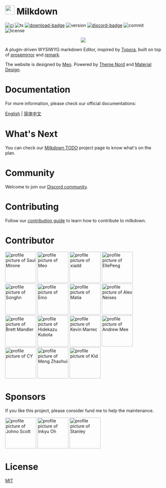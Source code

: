 # <img src="https://raw.githubusercontent.com/Saul-Mirone/milkdown/648e593619e870cc7ddc794bb8768cdf06b0b279/gh-pages/public/milkdown-mini.svg" height="30px" /> Milkdown

[![ci][ci-badge]][ci-link]
![ts][ts-badge]
[![download-badge]][download-link]
![version][version-badge]
[![discord-badge]][discord-link]
![commit][commit-badge]
![license][license-badge]

<div align="center">
    <img src="https://raw.githubusercontent.com/Saul-Mirone/milkdown/648e593619e870cc7ddc794bb8768cdf06b0b279/gh-pages/public/milkdown-homepage.svg" />
</div>

A plugin-driven WYSIWYG markdown Editor, inspired by [Typora](https://typora.io/), built on top of [prosemirror](https://prosemirror.net/) and [remark](https://github.com/remarkjs/remark).

The website is designed by [Meo](https://www.meo.cool/). Powered by [Theme Nord](https://www.nordtheme.com/) and [Material Design](https://material.io/design).

# Documentation

For more information, please check our official documentations:

[English](https://saul-mirone.github.io/milkdown/) | [简体中文](https://saul-mirone.github.io/milkdown/#/zh-hans)

# What's Next

You can check our [Milkdown TODO](https://github.com/users/Saul-Mirone/projects/4/views/5) project page to know what's on the plan.

# Community

Welcome to join our [Discord community][discord-link].

# Contributing

Follow our [contribution guide](https://github.com/Saul-Mirone/milkdown/blob/main/CONTRIBUTING.md) to learn how to contribute to milkdown.

# Contributor

<a title="Saul Mirone" href="https://github.com/Saul-Mirone"><img src="https://avatars.githubusercontent.com/u/10047788?v=4" width="100" alt="profile picture of Saul Mirone"></a>
<a title="Meo" href="https://github.com/Saul-Meo"><img src="https://avatars.githubusercontent.com/u/14139395?v=4" width="100" alt="profile picture of Meo"></a>
<a title="xia" href="https://github.com/xiadd"><img src="https://avatars.githubusercontent.com/u/8351437?v=4" width="100" alt="profile picture of xiadd"></a>
<a title="EllePeng" href="https://github.com/Ele-Peng"><img src="https://avatars.githubusercontent.com/u/18499385?v=4" width="100" alt="profile picture of EllePeng"></a>
<a title="Songhn" href="https://github.com/songhn233"><img src="https://avatars.githubusercontent.com/u/47357585?v=4" width="100" alt="profile picture of Songhn"></a>
<a title="Emo" href="https://github.com/yobome"><img src="https://avatars.githubusercontent.com/u/26548120?v=4" width="100" alt="profile picture of Emo"></a>
<a title="Matia" href="https://github.com/mattcroat"><img src="https://avatars.githubusercontent.com/u/38083522?v=4" width="100" alt="profile picture of Matia"></a>
<a title="Alex Neises" href="https://github.com/AlexNeises"><img src="https://avatars.githubusercontent.com/u/1816254?v=4" width="100" alt="profile picture of Alex Neises"></a>
<a title="Brett Mandler" href="https://github.com/Brettm12345"><img src="https://avatars.githubusercontent.com/u/7571012?v=4" width="100" alt="profile picture of Brett Mandler"></a>
<a title="Hidekazu Kubota" href="https://github.com/sosuisen"><img src="https://avatars.githubusercontent.com/u/13513812?v=4" width="100" alt="profile picture of Hidekazu Kubota"></a>
<a title="Kevin Marrec" href="https://github.com/kevinmarrec"><img src="https://avatars.githubusercontent.com/u/25272043?v=4" width="100" alt="profile picture of Kevin Marrec"></a>
<a title="Andrew Mee" href="https://github.com/andrewmee"><img src="https://avatars.githubusercontent.com/u/24985?v=4" width="100" alt="profile picture of Andrew Mee"></a>
<a title="CY" href="https://github.com/shiyiya"><img src="https://avatars.githubusercontent.com/u/34017352?v=4" width="100" alt="profile picture of CY"></a>
<a title="Meng Zhaohui" href="https://github.com/Ahmong"><img src="https://avatars.githubusercontent.com/u/9511090?v=4" width="100" alt="profile picture of Meng Zhaohui"></a>
<a title="Kid" href="https://github.com/kidonng"><img src="https://avatars.githubusercontent.com/u/44045911?v=4" width="100" alt="profile picture of Kid"></a>

# Sponsors

If you like this project, please consider fund me to help the maintenance.

<a title="Johno Scott" href="https://github.com/johnoscott"><img src="https://avatars.githubusercontent.com/u/291958?v=4" width="100" alt="profile picture of Johno Scott"></a>
<a title="Inkyu Oh" href="https://github.com/gomjellie"><img src="https://avatars.githubusercontent.com/u/13645032?v=4" width="100" alt="profile picture of Inkyu Oh"></a>
<a title="Stanley" href="https://github.com/RickStanley"><img src="https://avatars.githubusercontent.com/u/23178554?v=4" width="100" alt="profile picture of Stanley"></a>

# License

[MIT](/LICENSE)

[ci-badge]: https://github.com/Saul-Mirone/milkdown/actions/workflows/ci.yml/badge.svg
[ci-link]: https://github.com/Saul-Mirone/milkdown/actions/workflows/ci.yml
[ts-badge]: https://badgen.net/badge/-/TypeScript/blue?icon=typescript&label
[download-badge]: https://img.shields.io/npm/dm/@milkdown/core
[download-link]: https://www.npmjs.com/search?q=%40milkdown
[version-badge]: https://img.shields.io/npm/v/@milkdown/core
[commit-badge]: https://img.shields.io/github/commit-activity/m/Saul-Mirone/milkdown
[license-badge]: https://img.shields.io/github/license/Saul-Mirone/milkdown
[discord-badge]: https://img.shields.io/discord/870181036041060352
[discord-link]: https://discord.gg/SdMnrSMyBX
